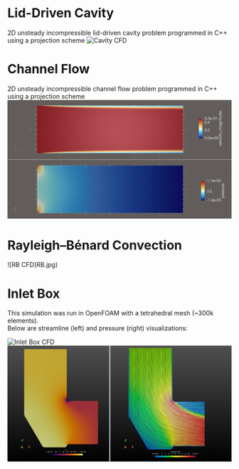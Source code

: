 # Lid-Driven Cavity
2D unsteady incompressible lid-driven cavity problem programmed in C++ using a projection scheme
![Cavity CFD](cavity-re100.png)


# Channel Flow
2D unsteady incompressible channel flow problem programmed in C++ using a projection scheme
![Channel CFD](channel-re100.png)

# Rayleigh–Bénard Convection
![RB CFD]RB.jpg)


# Inlet Box
This simulation was run in OpenFOAM with a tetrahedral mesh (~300k elements).  
Below are streamline (left) and pressure (right) visualizations:

![Inlet Box CFD](INLET_BOX.png)
![Inlet Box CFD](INLET_BOX-CONTOURS.png)
